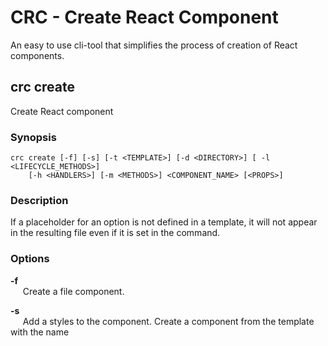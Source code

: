  # CRC - Create React Component
An easy to use cli-tool that simplifies the process of creation of React components.

## crc create
Create React component
### Synopsis
```shell
crc create [-f] [-s] [-t <TEMPLATE>] [-d <DIRECTORY>] [ -l <LIFECYCLE_METHODS>]
    [-h <HANDLERS>] [-m <METHODS>] <COMPONENT_NAME> [<PROPS>]
```
### Description
If a placeholder for an option is not defined in a template, it will not appear in the resulting file even if it is set in the command.
### Options
**-f**  
&nbsp;&nbsp;&nbsp;&nbsp; Create a file component.

**-s**  
&nbsp;&nbsp;&nbsp;&nbsp; Add a styles to the component. Create a component from the template with the name <TEMPLATE>. By default it is set to a "default" template.

**-d <DIRECTORY>**  
&nbsp;&nbsp;&nbsp;&nbsp; Create component in a <DIRECTORY>. By default it is set to the current working directory.

**-l <LIFECYCLE_METHODS>**  
&nbsp;&nbsp;&nbsp;&nbsp; Add a given list of lifecycle methods. Methods should be given as a string that consits of method names separated by colons.

**-h <HANDLERS>**  
&nbsp;&nbsp;&nbsp;&nbsp; Add a given list of arrow functions. Handlers should be given as a string that consits of their names separated by colons.

**-m <METHODS>**  
&nbsp;&nbsp;&nbsp;&nbsp; Add a given list of methods. Handlers should be given as a string that consits of their names separated by colons.

**<COMPONENT_NAME>**  
&nbsp;&nbsp;&nbsp;&nbsp; The name of a component that should be created written in camelcase.

**< PROPS>**  
&nbsp;&nbsp;&nbsp;&nbsp; A list of props that should be added to a component. Every props should be written a separate parameter and should consist of a name, propType and defaultProp separated by colons. If a defaultProp is not given the prop is considered as a required one.

### Examples
Create a directory with a SomeComponent component from the default template:
```shell
$ crc create SomeComponent
```
Create a directory with a SomeComponent component from the "some-template" template:
```shell
$ crc create -t some-template SomeComponent
```
Create a file component from the "some-template" template:
```shell
$ crc create -t some-template -f SomeComponent
```
Create a directory with a SomeComponent component from the "some-template" template adding styles:
```shell
$ crc create -t some-template -s SomeComponent
```
Create a directory with a SomeComponent component from the "default" template adding a given list of props:
```shell
$ crc create SomeComponent "somePropName:PropType:defalutValue"
```
Create a directory with a SomeComponent component from the "default" template adding a given list of lifecycle methods:
```shell
$ crc create -l "componentDidMount:componentWillUnmount" SomeComponent
```
Create a directory with a SomeComponent component from the "default" template adding a given list of handlers:
```shell
$ crc create -h "handleChange:handleClick" SomeComponent
```
Create a SomeComponent component with a given list of handlers:
```shell
$ crc create -m "handleChange:handleClick" SomeComponent
```

## crc config
Create, edit or delete local crc config files for different directories

### Synopsis
```shell
crc config <COMMAND>
```
### Description
The command handles local config files. If there is no config file in PWD, it is going to be looked for in ancestor directories. The first file, that is found in a list of ancestor directories, is considered as an active local config. Config files are going to be edited in the default EDITOR.

### Commands
**create [< DIRECTORY>]**  
&nbsp;&nbsp;&nbsp;&nbsp; Create a local config file component. By default <DIRECTORY> is set to PWD

**edit**  
&nbsp;&nbsp;&nbsp;&nbsp; Edit a local config file component if it exits.

**delete**  
&nbsp;&nbsp;&nbsp;&nbsp; Delete a local config file component if it exits.

### Examples
Create a config file in a current directory:
```shell
$ crc config create 
```

Edit the active config file if it exists:
```shell
$ crc config edit 
```

Delete the active config file if it exists:
```shell
$ crc config delete 
```
### crc template
Create, read, update or delete templates

```shell
crc template list
crc template create templateName
crc template edit templateName
crc template delete templateName
```


### crc help
Show help info

```shell
crc help
crc help usage
crc help version
```
